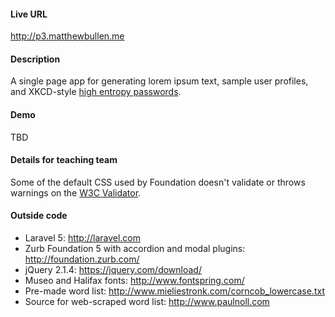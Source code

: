 
#### Live URL

http://p3.matthewbullen.me

#### Description

A single page app for generating lorem ipsum text, sample user profiles, and XKCD-style [high entropy passwords](https://xkcd.com/936/).

#### Demo

TBD

#### Details for teaching team

Some of the default CSS used by Foundation doesn't validate or throws warnings on the [W3C Validator](https://jigsaw.w3.org/css-validator/).

#### Outside code

* Laravel 5: http://laravel.com
* Zurb Foundation 5 with accordion and modal plugins: http://foundation.zurb.com/
* jQuery 2.1.4: https://jquery.com/download/
* Museo and Halifax fonts: http://www.fontspring.com/
* Pre-made word list: http://www.mieliestronk.com/corncob_lowercase.txt
* Source for web-scraped word list: http://www.paulnoll.com
